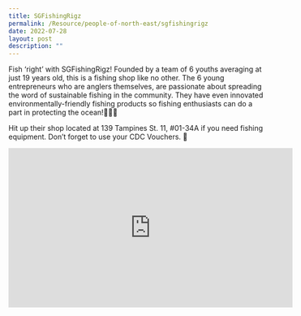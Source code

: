 ```yaml
---
title: SGFishingRigz
permalink: /Resource/people-of-north-east/sgfishingrigz
date: 2022-07-28
layout: post
description: ""
---
```

Fish ‘right’ with SGFishingRigz! Founded by a team of 6 youths averaging at just 19 years old, this is a fishing shop like no other. The 6 young entrepreneurs who are anglers themselves, are passionate about spreading the word of sustainable fishing in the community. They have even innovated environmentally-friendly fishing products so fishing enthusiasts can do a part in protecting the ocean!💚🎣💯

Hit up their shop located at 139 Tampines St. 11, #01-34A if you need fishing equipment. Don’t forget to use your CDC Vouchers. 🙌

<iframe src="https://www.facebook.com/plugins/video.php?height=314&href=https%3A%2F%2Fwww.facebook.com%2FNECDC%2Fvideos%2F341646938042566%2F&show_text=false&width=560&t=0" width="560" height="314" style="border:none;overflow:hidden" scrolling="no" frameborder="0" allowfullscreen="true" allow="autoplay; clipboard-write; encrypted-media; picture-in-picture; web-share" allowFullScreen="true"></iframe>